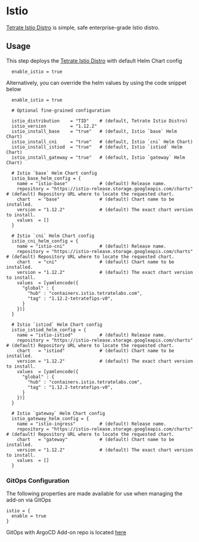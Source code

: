 # Istio

[Tetrate Istio Distro](https://istio.tetratelabs.io/) is simple, safe enterprise-grade Istio distro.

## Usage

This step deploys the [Tetrate Istio Distro](https://istio.tetratelabs.io/) with default Helm Chart config

```hcl
  enable_istio = true
```

Alternatively, you can override the helm values by using the code snippet below

```hcl
  enable_istio = true

  # Optional fine-grained configuration

  istio_distribution    = "TID"    # (default, Tetrate Istio Distro)
  istio_version         = "1.12.2"
  istio_install_base    = "true"   # (default, Istio `base` Helm Chart)
  istio_install_cni     = "true"   # (default, Istio `cni` Helm Chart)
  istio_install_istiod  = "true"   # (default, Istio `istiod` Helm Chart)
  istio_install_gateway = "true"   # (default, Istio `gateway` Helm Chart)

  # Istio `base` Helm Chart config
  istio_base_helm_config = {
    name = "istio-base"            # (default) Release name.
    repository = "https://istio-release.storage.googleapis.com/charts" # (default) Repository URL where to locate the requested chart.
    chart   = "base"               # (default) Chart name to be installed.
    version = "1.12.2"             # (default) The exact chart version to install.
    values  = []
  }

  # Istio `cni` Helm Chart config
  istio_cni_helm_config = {
    name = "istio-cni"             # (default) Release name.
    repository = "https://istio-release.storage.googleapis.com/charts" # (default) Repository URL where to locate the requested chart.
    chart   = "cni"                # (default) Chart name to be installed.
    version = "1.12.2"             # (default) The exact chart version to install.
    values  = [yamlencode({
      "global" : {
        "hub" : "containers.istio.tetratelabs.com",
        "tag" : "1.12.2-tetratefips-v0",
      }
    })]
  }

  # Istio `istiod` Helm Chart config
  istio_istiod_helm_config = {
    name = "istio-istiod"          # (default) Release name.
    repository = "https://istio-release.storage.googleapis.com/charts" # (default) Repository URL where to locate the requested chart.
    chart   = "istiod"             # (default) Chart name to be installed.
    version = "1.12.2"             # (default) The exact chart version to install.
    values  = [yamlencode({
      "global" : {
        "hub" : "containers.istio.tetratelabs.com",
        "tag" : "1.12.2-tetratefips-v0",
      }
    })]
  }

  # Istio `gateway` Helm Chart config
  istio_gateway_helm_config = {
    name = "istio-ingress"         # (default) Release name.
    repository = "https://istio-release.storage.googleapis.com/charts" # (default) Repository URL where to locate the requested chart.
    chart   = "gateway"            # (default) Chart name to be installed.
    version = "1.12.2"             # (default) The exact chart version to install.
    values  = []
  }
```

### GitOps Configuration

The following properties are made available for use when managing the add-on via GitOps

```hcl
istio = {
  enable = true
}
```

GitOps with ArgoCD Add-on repo is located [here](https://github.com/aws-samples/ssp-eks-add-ons/blob/main/chart/values.yaml)

